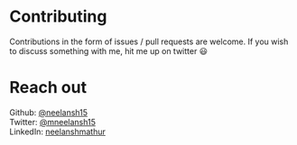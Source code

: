 # Contributing
Contributions in the form of issues / pull requests are welcome. If you wish to discuss something with me, hit me up on twitter :smiley:

# Reach out
Github: [@neelansh15](https://github.com/neelansh15)  
Twitter: [@mneelansh15](https://twitter.com/mneelansh15)  
LinkedIn: [neelanshmathur](https://www.linkedin.com/in/neelansh-mathur/)  
